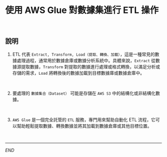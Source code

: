 # 使用 AWS Glue 對數據集進行 ETL 操作

<br>

## 說明

1. ETL 代表 `Extract, Transform, Load（提取、轉換、加載）`，這是一種常見的數據處理過程，通常用於數據倉庫或數據分析系統中。具體來說，`Extract` 從數據源提取數據，`Transform` 對提取的數據進行處理或格式轉換，以滿足分析或存儲的需求，`Load` 將轉換後的數據加載到目標數據庫或數據倉庫中。

<br>

2. 要處理的 `數據集合（Dataset）` 可能是存儲在 `AWS S3` 中的結構化或非結構化數據。

<br>

3. `AWS Glue` 是一個完全託管的 `ETL` 服務，專門用來幫助自動化 ETL 流程，它可以幫助輕鬆提取數據、轉換數據並將其加載到數據倉庫或其他目標位置。

<br>

___

_END_